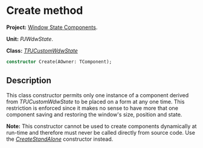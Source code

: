 # Create method

**Project:** [Window State Components](../API.md).

**Unit:** _PJWdwState_.

**Class:** _[TPJCustomWdwState](./TPJCustomWdwState.md)_

```pascal
constructor Create(AOwner: TComponent);
```

## Description

This class constructor permits only one instance of a component derived from _TPJCustomWdwState_ to be placed on a form at any one time. This restriction is enforced since it makes no sense to have more that one component saving and restoring the window's size, position and state.

**Note:** This constructor cannot be used to create components dynamically at run-time and therefore must never be called directly from source code. Use the _[CreateStandAlone](./TPJCustomWdwState-CreateStandAlone.md)_ constructor instead.
